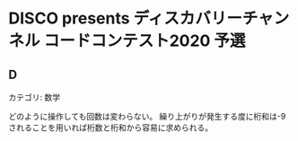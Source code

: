 # DISCO presents ディスカバリーチャンネル コードコンテスト2020 予選

## D
カテゴリ: 数学

どのように操作しても回数は変わらない。
繰り上がりが発生する度に桁和は-9されることを用いれば桁数と桁和から容易に求められる。
